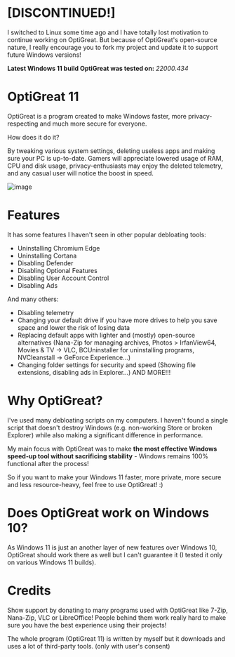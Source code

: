 # [DISCONTINUED!]
I switched to Linux some time ago and I have totally lost motivation to continue working on OptiGreat. 
But because of OptiGreat's open-source nature, I really encourage you to fork my project and update it to support future Windows versions!

**Latest Windows 11 build OptiGreat was tested on:** _22000.434_

# OptiGreat 11
OptiGreat is a program created to make Windows faster, more privacy-respecting and much more secure for everyone. 

How does it do it? 

By tweaking various system settings, deleting useless apps and making sure your PC is up-to-date.
Gamers will appreciate lowered usage of RAM, CPU and disk usage, privacy-enthusiasts may enjoy the deleted telemetry, and any casual user will notice the boost in speed.


![image](https://user-images.githubusercontent.com/89423482/152525115-6772eb0a-c905-4684-b1eb-55dfe6a571a2.png)


# Features
It has some features I haven't seen in other popular debloating tools:
 - Uninstalling Chromium Edge
 - Uninstalling Cortana
 - Disabling Defender
 - Disabling Optional Features
 - Disabling User Account Control
 - Disabling Ads

And many others:
- Disabling telemetry
- Changing your default drive if you have more drives to help you save space and lower the risk of losing data
- Replacing default apps with lighter and (mostly) open-source alternatives (Nana-Zip for managing archives, Photos > IrfanView64, Movies & TV -> VLC, BCUninstaller for uninstalling programs, NVCleanstall -> GeForce Experience...)
- Changing folder settings for security and speed (Showing file extensions, disabling ads in Explorer...)
 AND MORE!!!
 
 # Why OptiGreat?
 I've used many debloating scripts on my computers.
 I haven't found a single script that doesn't destroy Windows (e.g. non-working Store or broken Explorer) while also making a significant difference in performance.
 
 My main focus with OptiGreat was to make **the most effective Windows speed-up tool without sacrificing stability** - Windows remains 100% functional after the process!
 
So if you want to make your Windows 11 faster, more private,
more secure and less resource-heavy, feel free to use OptiGreat! :)

# Does OptiGreat work on Windows 10?
As Windows 11 is just an another layer of new features over Windows 10, OptiGreat should work there as well but I can't guarantee it (I tested it only on various Windows 11 builds).

# Credits
Show support by donating to many programs used with OptiGreat like 7-Zip, Nana-Zip, VLC or LibreOffice! People behind them work really hard to make sure you have the best experience using their projects!

The whole program (OptiGreat 11) is written by myself but it downloads and uses a lot of third-party tools. (only with user's consent)

